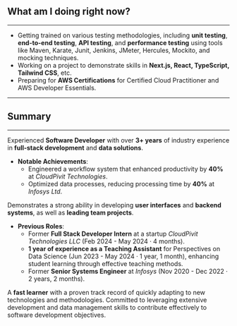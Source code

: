 ## What am I doing right now?
---
- Getting trained on various testing methodologies, including **unit testing**, **end-to-end testing**, **API testing**, and **performance testing** using tools like Maven, Karate, Junit, Jenkins, JMeter, Hercules, Mockito, and mocking techniques.
- Working on a project to demonstrate skills in **Next.js, React, TypeScript, Tailwind CSS**, etc.
- Preparing for **AWS Certifications** for Certified Cloud Practitioner and AWS Developer Essentials.

---
## Summary
---

Experienced **Software Developer** with over **3+ years** of industry experience in **full-stack development** and **data solutions**. 

- **Notable Achievements**:
  - Engineered a workflow system that enhanced productivity by **40%** at *CloudPivit Technologies*.
  - Optimized data processes, reducing processing time by **40%** at *Infosys Ltd*.

Demonstrates a strong ability in developing **user interfaces** and **backend systems**, as well as **leading team projects**. 

- **Previous Roles**:
  - Former **Full Stack Developer Intern** at a startup *CloudPivit Technologies LLC* (Feb 2024 - May 2024 · 4 months).
  - **1 year of experience as a Teaching Assistant** for Perspectives on Data Science (Jun 2023 - May 2024 · 1 year, 1 month), enhancing student learning through effective teaching methods.
  - Former **Senior Systems Engineer** at *Infosys* (Nov 2020 - Dec 2022 · 2 years, 2 months).

A **fast learner** with a proven track record of quickly adapting to new technologies and methodologies. Committed to leveraging extensive development and data management skills to contribute effectively to software development objectives.
